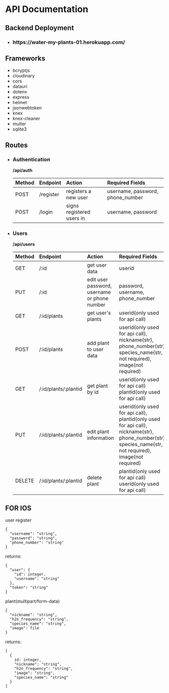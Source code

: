 # API Documentation

## Backend Deployment

- <h3>https://water-my-plants-01.herokuapp.com/</h3>

## Frameworks

- bcryptjs
- cloudinary
- cors
- datauri
- dotenv
- express
- helmet
- jsonwebtoken
- knex
- knex-cleaner
- multer
- sqlite3

## Routes

- ### Authentication

  **/api/auth**

  | Method | Endpoint  | Action                    | Required Fields                  |
  | :----- | :-------- | :------------------------ | :------------------------------- |
  | POST   | /register | registers a new user      | username, password, phone_number |
  | POST   | /login    | signs registered users in | username, password               |

* ### Users

  **/api/users**

  | Method | Endpoint             | Action                                       | Required Fields                                                                                                                                         |
  | :----- | :------------------- | :------------------------------------------- | :------------------------------------------------------------------------------------------------------------------------------------------------------ |
  | GET    | /:id                 | get user data                                | userid                                                                                                                                                  |
  | PUT    | /:id                 | edit user password, username or phone number | password, username, phone_number                                                                                                                        |
  | GET    | /:id/plants          | get user's plants                            | userid(only used for api call)                                                                                                                          |
  | POST   | /:id/plants          | add plant to user data                       | userid(only used for api call), nickname(str), phone_number(str), species_name(str, not required), image(not required)                                  |
  | GET    | /:id/plants/:plantid | get plant by id                              | userid(only used for api call) plantid(only used for api call)                                                                                          |
  | PUT    | /:id/plants/:plantid | edit plant information                       | userid(only used for api call), plantid(only used for api call), nickname(str), phone_number(str), species_name(str, not required), image(not required) |
  | DELETE | /:id/plants/:plantid | delete plant                                 | plantid(only used for api call) userid(only used for api call)                                                                                          |

## FOR IOS

user register

    {
      "username": "string",
      "password": "string",
      "phone_number": "string"
    }

returns:

    {
      "user": {
        "id": integer,
        "username": "string"
      },
      "token": "string"
    }

plant(multipart/form-data)

    {
      "nickname": "string",
      "h2o_frequency": "string",
      "species_name": "string",
      "image": file
    }

returns:

    [
      {
        id: integer,
        "nickname": "string",
        "h2o_frequency": "string",
        "image": "string",
        "species_name": "string"
      }
    ]
